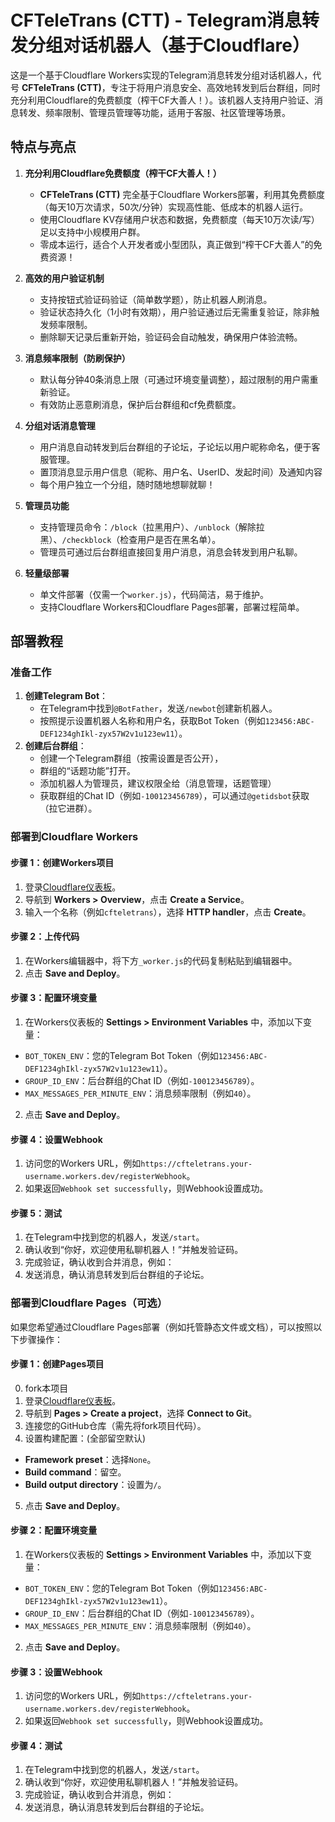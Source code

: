 # CFTeleTrans (CTT) - Telegram消息转发分组对话机器人（基于Cloudflare）

这是一个基于Cloudflare Workers实现的Telegram消息转发分组对话机器人，代号 **CFTeleTrans (CTT)**，专注于将用户消息安全、高效地转发到后台群组，同时充分利用Cloudflare的免费额度（榨干CF大善人！）。该机器人支持用户验证、消息转发、频率限制、管理员管理等功能，适用于客服、社区管理等场景。

## 特点与亮点

1. **充分利用Cloudflare免费额度（榨干CF大善人！）**  
   - **CFTeleTrans (CTT)** 完全基于Cloudflare Workers部署，利用其免费额度（每天10万次请求，50次/分钟）实现高性能、低成本的机器人运行。
   - 使用Cloudflare KV存储用户状态和数据，免费额度（每天10万次读/写）足以支持中小规模用户群。
   - 零成本运行，适合个人开发者或小型团队，真正做到“榨干CF大善人”的免费资源！

2. **高效的用户验证机制**  
   - 支持按钮式验证码验证（简单数学题），防止机器人刷消息。
   - 验证状态持久化（1小时有效期），用户验证通过后无需重复验证，除非触发频率限制。
   - 删除聊天记录后重新开始，验证码会自动触发，确保用户体验流畅。

3. **消息频率限制（防刷保护）**  
   - 默认每分钟40条消息上限（可通过环境变量调整），超过限制的用户需重新验证。
   - 有效防止恶意刷消息，保护后台群组和cf免费额度。

4. **分组对话消息管理**  
   - 用户消息自动转发到后台群组的子论坛，子论坛以用户昵称命名，便于客服管理。
   - 置顶消息显示用户信息（昵称、用户名、UserID、发起时间）及通知内容
   - 每个用户独立一个分组，随时随地想聊就聊！

5. **管理员功能**  
   - 支持管理员命令：`/block`（拉黑用户）、`/unblock`（解除拉黑）、`/checkblock`（检查用户是否在黑名单）。
   - 管理员可通过后台群组直接回复用户消息，消息会转发到用户私聊。

6. **轻量级部署**  
   - 单文件部署（仅需一个`worker.js`），代码简洁，易于维护。
   - 支持Cloudflare Workers和Cloudflare Pages部署，部署过程简单。

## 部署教程

### 准备工作
1. **创建Telegram Bot**：
   - 在Telegram中找到`@BotFather`，发送`/newbot`创建新机器人。
   - 按照提示设置机器人名称和用户名，获取Bot Token（例如`123456:ABC-DEF1234ghIkl-zyx57W2v1u123ew11`）。
2. **创建后台群组**：
   - 创建一个Telegram群组（按需设置是否公开），
   - 群组的“话题功能”打开。
   - 添加机器人为管理员，建议权限全给（消息管理，话题管理）
   - 获取群组的Chat ID（例如`-100123456789`），可以通过`@getidsbot`获取（拉它进群）。

### 部署到Cloudflare Workers

#### 步骤 1：创建Workers项目
1. 登录[Cloudflare仪表板](https://dash.cloudflare.com/)。
2. 导航到 **Workers > Overview**，点击 **Create a Service**。
3. 输入一个名称（例如`cfteletrans`），选择 **HTTP handler**，点击 **Create**。

#### 步骤 2：上传代码
1. 在Workers编辑器中，将下方`_worker.js`的代码复制粘贴到编辑器中。
2. 点击 **Save and Deploy**。

#### 步骤 3：配置环境变量
1. 在Workers仪表板的 **Settings > Environment Variables** 中，添加以下变量：
- `BOT_TOKEN_ENV`：您的Telegram Bot Token（例如`123456:ABC-DEF1234ghIkl-zyx57W2v1u123ew11`）。
- `GROUP_ID_ENV`：后台群组的Chat ID（例如`-100123456789`）。
- `MAX_MESSAGES_PER_MINUTE_ENV`：消息频率限制（例如`40`）。
2. 点击 **Save and Deploy**。

#### 步骤 4：设置Webhook
1. 访问您的Workers URL，例如`https://cfteletrans.your-username.workers.dev/registerWebhook`。
2. 如果返回`Webhook set successfully`，则Webhook设置成功。

#### 步骤 5：测试
1. 在Telegram中找到您的机器人，发送`/start`。
2. 确认收到“你好，欢迎使用私聊机器人！”并触发验证码。
3. 完成验证，确认收到合并消息，例如：
4. 发送消息，确认消息转发到后台群组的子论坛。

### 部署到Cloudflare Pages（可选）

如果您希望通过Cloudflare Pages部署（例如托管静态文件或文档），可以按照以下步骤操作：

#### 步骤 1：创建Pages项目
0. fork本项目
1. 登录[Cloudflare仪表板](https://dash.cloudflare.com/)。
2. 导航到 **Pages > Create a project**，选择 **Connect to Git**。
3. 连接您的GitHub仓库（需先将fork项目代码）。
4. 设置构建配置：(全部留空默认)
- **Framework preset**：选择`None`。
- **Build command**：留空。
- **Build output directory**：设置为`/`。
5. 点击 **Save and Deploy**。

#### 步骤 2：配置环境变量
1. 在Workers仪表板的 **Settings > Environment Variables** 中，添加以下变量：
- `BOT_TOKEN_ENV`：您的Telegram Bot Token（例如`123456:ABC-DEF1234ghIkl-zyx57W2v1u123ew11`）。
- `GROUP_ID_ENV`：后台群组的Chat ID（例如`-100123456789`）。
- `MAX_MESSAGES_PER_MINUTE_ENV`：消息频率限制（例如`40`）。
2. 点击 **Save and Deploy**。

#### 步骤 3：设置Webhook
1. 访问您的Workers URL，例如`https://cfteletrans.your-username.workers.dev/registerWebhook`。
2. 如果返回`Webhook set successfully`，则Webhook设置成功。

#### 步骤 4：测试
1. 在Telegram中找到您的机器人，发送`/start`。
2. 确认收到“你好，欢迎使用私聊机器人！”并触发验证码。
3. 完成验证，确认收到合并消息，例如：
4. 发送消息，确认消息转发到后台群组的子论坛。
